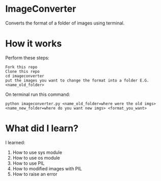 # ImageConverter
Converts the format of a folder of images using terminal.

# How it works
Perform these steps:
```
Fork this repo
Clone this repo
cd imageconverter
put the images you want to change the format into a folder E.G. <name_old_folder>
```
On terminal run this command:
```
python imageconverter.py <name_old_folder=where were the old imgs> <name_new_folder=where do you want new imgs> <format_you_want>
```

# What did I learn?
I learned:
1. How to use sys module
2. How to use os module
3. How to use PIL
4. How to modified images with PIL
5. How to raise an error
